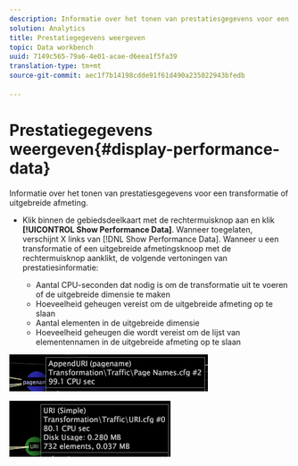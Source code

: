 ```yaml
---
description: Informatie over het tonen van prestatiesgegevens voor een transformatie of uitgebreide afmeting.
solution: Analytics
title: Prestatiegegevens weergeven
topic: Data workbench
uuid: 7149c565-79a6-4e01-acae-d6eea1f5fa39
translation-type: tm+mt
source-git-commit: aec1f7b14198cdde91f61d490a235022943bfedb

---
```



# Prestatiegegevens weergeven{#display-performance-data}

Informatie over het tonen van prestatiesgegevens voor een transformatie of uitgebreide afmeting.

* Klik binnen de gebiedsdeelkaart met de rechtermuisknop aan en klik **[!UICONTROL Show Performance Data]**. Wanneer toegelaten, verschijnt X links van [!DNL Show Performance Data]. Wanneer u een transformatie of een uitgebreide afmetingsknoop met de rechtermuisknop aanklikt, de volgende vertoningen van prestatiesinformatie:

   * Aantal CPU-seconden dat nodig is om de transformatie uit te voeren of de uitgebreide dimensie te maken
   * Hoeveelheid geheugen vereist om de uitgebreide afmeting op te slaan
   * Aantal elementen in de uitgebreide dimensie
   * Hoeveelheid geheugen die wordt vereist om de lijst van elementennamen in de uitgebreide afmeting op te slaan

![](assets/vis_DependencyMap_PerfData_Transformation.png)

![](assets/vis_DependencyMap_PerfData_ExtDims.png)

